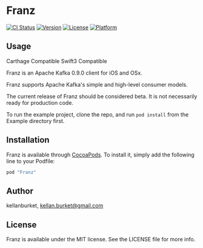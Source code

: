 # Franz

[![CI Status](http://img.shields.io/travis/kellanburket/Franz.svg?style=flat)](https://travis-ci.org/kellanburket/Franz)
[![Version](https://img.shields.io/cocoapods/v/Franz.svg?style=flat)](http://cocoapods.org/pods/Franz)
[![License](https://img.shields.io/cocoapods/l/Franz.svg?style=flat)](http://cocoapods.org/pods/Franz)
[![Platform](https://img.shields.io/cocoapods/p/Franz.svg?style=flat)](http://cocoapods.org/pods/Franz)



## Usage

Carthage Compatible
Swift3 Compatible

Franz is an Apache Kafka 0.9.0 client for iOS and OSx.

Franz supports Apache Kafka's simple and high-level consumer models.

The current release of Franz should be considered beta. It is not necessarily ready for production code.

To run the example project, clone the repo, and run `pod install` from the Example directory first.

## Installation

Franz is available through [CocoaPods](http://cocoapods.org). To install
it, simply add the following line to your Podfile:

```ruby
pod "Franz"
```

## Author

kellanburket, kellan.burket@gmail.com

## License

Franz is available under the MIT license. See the LICENSE file for more info.
